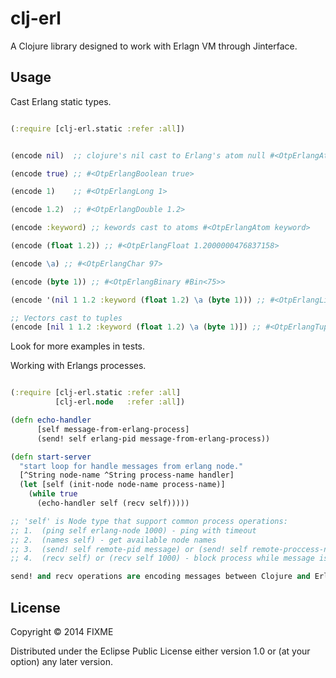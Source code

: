 # clj-erl

A Clojure library designed to work with Erlagn VM through Jinterface. 

## Usage

Cast Erlang static types. 

```clojure 

(:require [clj-erl.static :refer :all])


(encode nil)  ;; clojure's nil cast to Erlang's atom null #<OtpErlangAtom null>

(encode true) ;; #<OtpErlangBoolean true>

(encode 1)    ;; #<OtpErlangLong 1>

(encode 1.2)  ;; #<OtpErlangDouble 1.2>

(encode :keyword) ;; kewords cast to atoms #<OtpErlangAtom keyword>

(encode (float 1.2)) ;; #<OtpErlangFloat 1.2000000476837158>

(encode \a) ;; #<OtpErlangChar 97>

(encode (byte 1)) ;; #<OtpErlangBinary #Bin<75>>

(encode '(nil 1 1.2 :keyword (float 1.2) \a (byte 1))) ;; #<OtpErlangList [null,1,1.2,keyword,[float,1.2],97,[byte,1]]>

;; Vectors cast to tuples
(encode [nil 1 1.2 :keyword (float 1.2) \a (byte 1)]) ;; #<OtpErlangTuple {null,1,1.2,keyword,1.2000000476837158,97,#Bin<75>}>

```

Look for more examples in tests.

Working with Erlangs processes.


```clojure

(:require [clj-erl.static :refer :all]
          [clj-erl.node   :refer :all])

(defn echo-handler 
	  [self message-from-erlang-process]
	  (send! self erlang-pid message-from-erlang-process))

(defn start-server
  "start loop for handle messages from erlang node."
  [^String node-name ^String process-name handler]
  (let [self (init-node node-name process-name)]
    (while true
      (echo-handler self (recv self)))))

;; 'self' is Node type that support common process operations:
;; 1.  (ping self erlang-node 1000) - ping with timeout
;; 2.  (names self) - get available node names
;; 3.  (send! self remote-pid message) or (send! self remote-proccess-name remote-node-name message)
;; 4.  (recv self) or (recv self 1000) - block process while message is comming or exit by timeout

send! and recv operations are encoding messages between Clojure and Erlang VMs.

```



## License

Copyright © 2014 FIXME

Distributed under the Eclipse Public License either version 1.0 or (at
your option) any later version.

